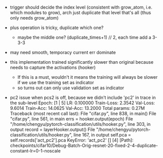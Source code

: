 * trigger should decide the index level (consistent with grow_atom, i.e. which modules to grow), arch just duplicate that level that's all (thus only needs grow_atom)
* plus operation is tricky, duplicate which one?
    * maybe the middle one? (duplicate_times+1) // 2, each time add a 3-3-3

* may need smooth, temporacy current err dominate 

* this implementation trained significantly slower than original because needs to capture the activations (hooker)
    * If this is a must, wouldn't it means the training will always be slower if we use the training set as indicator
    * so turns out can only use validation set as indicator

* pc2 issue when pcs2 is off, because we didn't include 'pc2' in trace in the sub-level
Epoch: [1 | 5] LR: 0.100000 Train-Loss: 2.3542 Val-Loss: 9.6014 Train-Acc: 14.0625 Val-Acc: 13.2000
    Total params: 0.27M
Traceback (most recent call last):
  File "cifar.py", line 838, in <module>
    main()
  File "cifar.py", line 561, in main
    errs = hooker.output(epoch)
  File "/home/chengyu/pytorch-classification/utils/hooker.py", line 303, in output
    record = layerHooker.output()
  File "/home/chengyu/pytorch-classification/utils/hooker.py", line 167, in output
    self.pca = self.records['act_pc2'].pca
KeyError: 'act_pc2'
[] [4] [Path]: checkpoints/cifar10/Debug-Batch-Orig-resnet-20-fixed-2-4-duplicate-constant-lr=0-1-noscale

